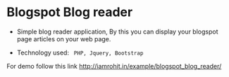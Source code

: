 Blogspot Blog reader
========


* Simple blog reader application, By this you can display your blogspot page articles on your web page.

* Technology used: ``` PHP, Jquery, Bootstrap```

For demo follow this link
http://iamrohit.in/example/blogspot_blog_reader/

